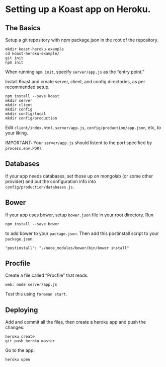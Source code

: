 # Setting up a Koast app on Heroku.

## The Basics

Setup a git repository with npm package.json in the root of the repository.

    mkdir koast-heroku-example
    cd koast-heroku-example/
    git init
    npm init

When running `npm init`, specify `server/app.js` as the “entry point.”

Install Koast and create server, client, and config directories, as per
recommended setup.

    npm install --save koast
    mkdir server
    mkdir client
    mkdir config
    mkdir config/local
    mkdir config/production

Edit `client/index.html`, `server/app.js`, `config/production/app.json`, etc,
to your liking.

IMPORTANT: Your `server/app.js` should listent to the port specified by
`process.env.PORT`.

## Databases

If your app needs databases, set those up on mongolab (or some other provider)
and put the configuration info into `config/production/databases.js`.

## Bower

If your app uses bower, setup `bower.json` file in your root directory. Run

    npm install --save bower

to add bower to your `package.json`. Then add this postinstall script to your `package.json`:

    "postinstall": "./node_modules/bower/bin/bower install"

## Procfile

Create a file called “Procfile” that reads:

    web: node server/app.js

Test this using `foreman start`.

## Deploying

Add and commit all the files, then create a heroku app and push the changes:

    heroku create
    git push heroku master

Go to the app:

    heroku open
